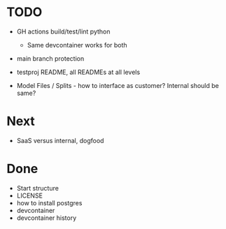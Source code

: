 # TODO

- GH actions build/test/lint python
  - Same devcontainer works for both
- main branch protection

- testproj README, all READMEs at all levels
- Model Files / Splits - how to interface as customer? Internal should be same?

# Next

- SaaS versus internal, dogfood

# Done

- Start structure
- LICENSE
- how to install postgres
- devcontainer
- devcontainer history
